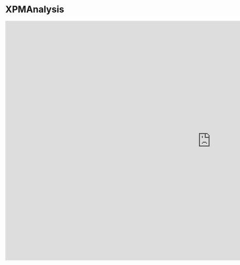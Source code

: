 # XPMAnalysis

<iframe src="https://docs.google.com/presentation/d/e/2PACX-1vRlDcCkOStizG7WGGNuMm_pD7SKn1v0cZr_L77FwSOtOTFbgrUO3-Py50n-KPpqpglD3o2IwxNm32vh/embed?start=false&loop=false&delayms=3000" frameborder="0" width="1280" height="749" allowfullscreen="true" mozallowfullscreen="true" webkitallowfullscreen="true"></iframe>


